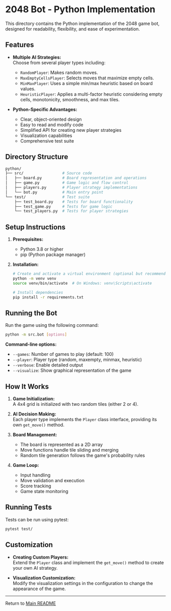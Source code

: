 # 2048 Bot - Python Implementation

This directory contains the Python implementation of the 2048 game bot, designed for readability, flexibility, and ease of experimentation.

## Features

- **Multiple AI Strategies:**  
  Choose from several player types including:
  - `RandomPlayer`: Makes random moves.
  - `MaxEmptyCellsPlayer`: Selects moves that maximize empty cells.
  - `MinMaxPlayer`: Uses a simple min/max heuristic based on board values.
  - `HeuristicPlayer`: Applies a multi-factor heuristic considering empty cells, monotonicity, smoothness, and max tiles.

- **Python-Specific Advantages:**  
  - Clear, object-oriented design
  - Easy to read and modify code
  - Simplified API for creating new player strategies
  - Visualization capabilities
  - Comprehensive test suite

## Directory Structure

```bash
python/
├── src/                 # Source code
│   ├── board.py         # Board representation and operations
│   ├── game.py          # Game logic and flow control
│   ├── players.py       # Player strategy implementations
│   └── bot.py           # Main entry point
└── test/                # Test suite
    ├── test_board.py    # Tests for board functionality
    ├── test_game.py     # Tests for game logic
    └── test_players.py  # Tests for player strategies
```

## Setup Instructions

1. **Prerequisites:**
   - Python 3.8 or higher
   - pip (Python package manager)

2. **Installation:**
   ```bash
   # Create and activate a virtual environment (optional but recommended)
   python -m venv venv
   source venv/bin/activate  # On Windows: venv\Scripts\activate
   
   # Install dependencies
   pip install -r requirements.txt
   ```

## Running the Bot

Run the game using the following command:

```bash
python -m src.bot [options]
```

**Command-line options:**
- `--games`: Number of games to play (default: 100)
- `--player`: Player type (random, maxempty, minmax, heuristic)
- `--verbose`: Enable detailed output
- `--visualize`: Show graphical representation of the game

## How It Works

1. **Game Initialization:**  
   A 4x4 grid is initialized with two random tiles (either 2 or 4).

2. **AI Decision Making:**  
   Each player type implements the `Player` class interface, providing its own `get_move()` method.

3. **Board Management:**  
   - The board is represented as a 2D array
   - Move functions handle tile sliding and merging
   - Random tile generation follows the game's probability rules

4. **Game Loop:**  
   - Input handling
   - Move validation and execution
   - Score tracking
   - Game state monitoring

## Running Tests

Tests can be run using pytest:

```bash
pytest test/
```

## Customization

- **Creating Custom Players:**  
  Extend the `Player` class and implement the `get_move()` method to create your own AI strategy.

- **Visualization Customization:**  
  Modify the visualization settings in the configuration to change the appearance of the game.

---

Return to [Main README](../README.md) 